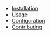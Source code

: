- [Installation](installation.md)
- [Usage](usage.md)
- [Configuration](configuration.md)
- [Contributing](contributing.md)